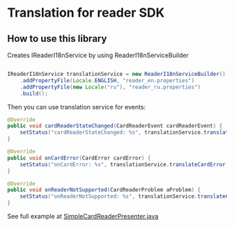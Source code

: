 # Translation for reader SDK

## How to use this library


Creates IReaderI18nService by using ReaderI18nServiceBuilder
```java

IReaderI18nService translationService = new ReaderI18nServiceBuilder()
    .addPropertyFile(Locale.ENGLISH, "reader_en.properties")
    .addPropertyFile(new Locale("ru"), "reader_ru.properties")
    .build();
```

Then you can use translation service for events:

```java
@Override
public void cardReaderStateChanged(CardReaderEvent cardReaderEvent) {
    setStatus("cardReaderStateChanged: %s", translationService.translateReaderEvent(defaultLocale, cardReaderEvent));
}

@Override
public void onCardError(CardError cardError) {
    setStatus("onCardError: %s", translationService.translateCardError(defaultLocale, cardError));
}

@Override
public void onReaderNotSupported(CardReaderProblem aProblem) {
    setStatus("onReaderNotSupported: %s", translationService.translateCardReaderProblem(defaultLocale, aProblem));
}
```

See full example at [SimpleCardReaderPresenter.java](https://github.com/payneteasy/reader-example-gradle/blob/06f8a706438db254249311be759ea1b868b2e194/app/src/main/java/com/payneteasy/example/SimpleCardReaderPresenter.java#L33)

